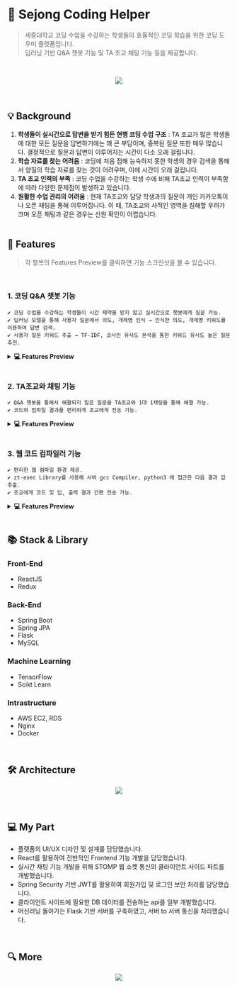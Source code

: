 # 🐥 Sejong Coding Helper
> 세종대학교 코딩 수업을 수강하는 학생들의 효율적인 코딩 학습을 위한 코딩 도우미 플랫폼입니다.<br>
> 딥러닝 기반 Q&A 챗봇 기능 및 TA 조교 채팅 기능 등을 제공합니다.
<br>
<p align="center"> <img src = "https://user-images.githubusercontent.com/64072741/153468465-b943be43-f00b-44fe-9680-6fe32a2831b7.png"> </p><br>

##  💡  Background
1. **학생들이 실시간으로 답변을 받기 힘든 현행 코딩 수업 구조** : TA 조교가 많은 학생들에 대한 모든 질문을 답변하기에는 꽤 큰 부담이며, 중복된 질문 또한 매우 많습니다. 
결정적으로 질문과 답변이 이루어지는 시간이 다소 오래 걸립니다.
2. **학습 자료를 찾는 어려움** : 코딩에 처음 접해 능숙하지 못한 학생의 경우 검색을 통해서 양질의 학습 자료를 찾는 것이 어려우며, 이에 시간이 오래 걸립니다.
3. **TA 조교 인력의 부족** : 코딩 수업을 수강하는 학생 수에 비해 TA조교 인력이 부족함에 따라 다양한 문제점이 발생하고 있습니다.
4. **원활한 수업 관리의 어려움** : 현재 TA조교와 담당 학생과의 질문이 개인 카카오톡이나 오픈 채팅을 통해 이루어집니다. 
이 때, TA조교의 사적인 영역을 침해할 우려가 크며 오픈 채팅과 같은 경우는 신원 확인이 어렵습니다.<br><br>

##  📝  Features
> 각 항목의 Features Preview를 클릭하면 기능 스크린샷을 볼 수 있습니다.
<br>

### 1. 코딩 Q&A 챗봇 기능
```
✔️ 코딩 수업을 수강하는 학생들이 시간 제약을 받지 않고 실시간으로 챗봇에게 질문 가능.
✔️ 딥러닝 모델을 통해 사용자 질문에서 의도, 개체명 인식 → 인식한 의도, 개체명 키워드를 이용하여 답변 검색.
✔️ 사용자 질문 키워드 추출 → TF-IDF, 코사인 유사도 분석을 통한 키워드 유사도 높은 질문 추천.
```
<details>
<summary><b>💻 Features Preview</b></summary>
<p align="center"> <img src = "https://user-images.githubusercontent.com/64072741/153472679-6bc866a8-2a4a-42fa-8a53-af9d5c0f96ed.jpg"> </p><br>
</details>

<br>

### 2. TA조교와 채팅 기능
```
✔️ Q&A 챗봇을 통해서 해결되지 않은 질문을 TA조교와 1대 1채팅을 통해 해결 가능.
✔️ 코드와 컴파일 결과를 편리하게 조교에게 전송 가능.
```
<details>
<summary><b>💻 Features Preview</b></summary>
<p align="center"> <img src = "https://user-images.githubusercontent.com/64072741/153473041-3562fba4-f2cc-41da-8ca0-483fe15b48d8.jpg"> </p><br>
<p align="center"> <img src = "https://user-images.githubusercontent.com/64072741/153473215-61ff974e-99e6-4952-99ad-a95d10827fb0.jpg"> </p><br>
</details>

<br>

### 3. 웹 코드 컴파일러 기능
```
✔️ 편리한 웹 컴파일 환경 제공.
✔️ zt-exec Library를 사용해 서버 gcc Compiler, python3 에 접근한 다음 결과 값 추출.
✔️ 조교에게 코드 및 입, 출력 결과 간편 전송 가능.
```

<details>
<summary><b>💻 Features Preview</b></summary>
<p align="center"> <img src = "https://user-images.githubusercontent.com/64072741/153474450-db73e8d2-575b-4a6f-857b-f9b92a64be1d.jpg"> </p><br>
<p align="center"> <img src = "https://user-images.githubusercontent.com/64072741/153474949-03e3522e-94a9-4968-8274-08f550365576.jpg"> </p><br>
</details>

<br>


##  📚  Stack & Library

### Front-End
+ ReactJS
+ Redux

### Back-End
+ Spring Boot
+ Spring JPA
+ Flask
+ MySQL

### Machine Learning
+ TensorFlow
+ Scikt Learn

### Intrastructure
+ AWS EC2, RDS
+ Nginx
+ Docker

<br>

##  🛠️  Architecture
<p align="center"> <img src = "https://user-images.githubusercontent.com/64072741/153477922-7ffb7423-249a-484c-8887-aa18b7b7b822.png"> </p><br>

## 💻 My Part
+ 플랫폼의 UI/UX 디자인 및 설계를 담당했습니다.
+ React를 활용하여 전반적인 Frontend 기능 개발을 담당했습니다.
+ 실시간 채팅 기능 개발을 위해 STOMP 웹 소켓 통신의 클라이언트 사이드 파트를 개발했습니다.
+ Spring Security 기반 JWT를 활용하여 회원가입 및 로그인 보안 처리를 담당했습니다.
+ 클라이언트 사이드에 필요한 DB 데이터를 전송하는 api를 일부 개발했습니다.
+ 머신러닝 돌아가는 Flask 기반 서버를 구축하였고, 서버 to 서버 통신을 처리했습니다.
<br>

## 🔍 More
<p align="center"> <a href="https://www.youtube.com/watch?v=2Y8-H26Ypds"><img src="https://user-images.githubusercontent.com/64072741/153478838-f0929818-e243-4ea1-9ed1-7a3c9fbc293e.png"/></a> </p>


